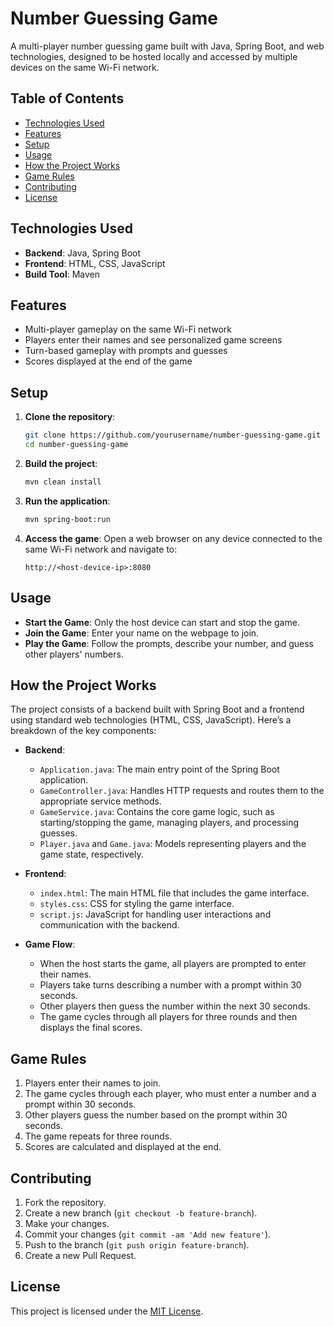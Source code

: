 # Number Guessing Game

A multi-player number guessing game built with Java, Spring Boot, and web technologies, designed to be hosted locally and accessed by multiple devices on the same Wi-Fi network.

## Table of Contents

- [Technologies Used](#technologies-used)
- [Features](#features)
- [Setup](#setup)
- [Usage](#usage)
- [How the Project Works](#how-the-project-works)
- [Game Rules](#game-rules)
- [Contributing](#contributing)
- [License](#license)

## Technologies Used

- **Backend**: Java, Spring Boot
- **Frontend**: HTML, CSS, JavaScript
- **Build Tool**: Maven

## Features

- Multi-player gameplay on the same Wi-Fi network
- Players enter their names and see personalized game screens
- Turn-based gameplay with prompts and guesses
- Scores displayed at the end of the game

## Setup

1. **Clone the repository**:
    ```sh
    git clone https://github.com/yourusername/number-guessing-game.git
    cd number-guessing-game
    ```

2. **Build the project**:
    ```sh
    mvn clean install
    ```

3. **Run the application**:
    ```sh
    mvn spring-boot:run
    ```

4. **Access the game**:
    Open a web browser on any device connected to the same Wi-Fi network and navigate to:
    ```
    http://<host-device-ip>:8080
    ```

## Usage

- **Start the Game**: Only the host device can start and stop the game.
- **Join the Game**: Enter your name on the webpage to join.
- **Play the Game**: Follow the prompts, describe your number, and guess other players' numbers.

## How the Project Works

The project consists of a backend built with Spring Boot and a frontend using standard web technologies (HTML, CSS, JavaScript). Here’s a breakdown of the key components:

- **Backend**:
  - `Application.java`: The main entry point of the Spring Boot application.
  - `GameController.java`: Handles HTTP requests and routes them to the appropriate service methods.
  - `GameService.java`: Contains the core game logic, such as starting/stopping the game, managing players, and processing guesses.
  - `Player.java` and `Game.java`: Models representing players and the game state, respectively.

- **Frontend**:
  - `index.html`: The main HTML file that includes the game interface.
  - `styles.css`: CSS for styling the game interface.
  - `script.js`: JavaScript for handling user interactions and communication with the backend.

- **Game Flow**:
  - When the host starts the game, all players are prompted to enter their names.
  - Players take turns describing a number with a prompt within 30 seconds.
  - Other players then guess the number within the next 30 seconds.
  - The game cycles through all players for three rounds and then displays the final scores.

## Game Rules

1. Players enter their names to join.
2. The game cycles through each player, who must enter a number and a prompt within 30 seconds.
3. Other players guess the number based on the prompt within 30 seconds.
4. The game repeats for three rounds.
5. Scores are calculated and displayed at the end.

## Contributing

1. Fork the repository.
2. Create a new branch (`git checkout -b feature-branch`).
3. Make your changes.
4. Commit your changes (`git commit -am 'Add new feature'`).
5. Push to the branch (`git push origin feature-branch`).
6. Create a new Pull Request.

## License

This project is licensed under the [MIT License](LICENSE).

